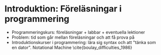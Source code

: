 # Introduktion: Föreläsningar i programmering

- Programmeringskurs: föreläsningar + labbar + eventuella lektioner
- Problem: tid som går mellan föreläsningar och att få prova på
- Introduktionskurser i programmering: lära sig syntax och att "tänka som en dator". Notational Machine \cite{boulay_difficulties_1986}